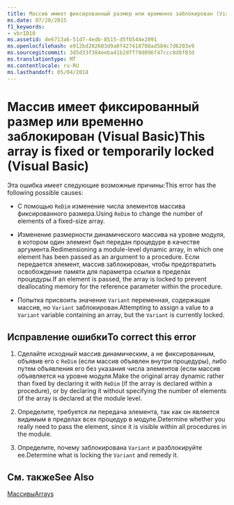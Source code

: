 ```yaml
---
title: Массив имеет фиксированный размер или временно заблокирован (Visual Basic)
ms.date: 07/20/2015
f1_keywords:
- vbrID10
ms.assetid: de6713a6-51d7-4edb-8515-d5fb544e2091
ms.openlocfilehash: e912bd202603d9a0f427418708ad584c7d6203e9
ms.sourcegitcommit: 3d5d33f384eeba41b2dff79d096f47ccc8d8f03d
ms.translationtype: MT
ms.contentlocale: ru-RU
ms.lasthandoff: 05/04/2018
---
```

# <a name="this-array-is-fixed-or-temporarily-locked-visual-basic"></a><span data-ttu-id="80c00-102">Массив имеет фиксированный размер или временно заблокирован (Visual Basic)</span><span class="sxs-lookup"><span data-stu-id="80c00-102">This array is fixed or temporarily locked (Visual Basic)</span></span>
<span data-ttu-id="80c00-103">Эта ошибка имеет следующие возможные причины:</span><span class="sxs-lookup"><span data-stu-id="80c00-103">This error has the following possible causes:</span></span>  
  
-   <span data-ttu-id="80c00-104">С помощью `ReDim` изменение числа элементов массива фиксированного размера.</span><span class="sxs-lookup"><span data-stu-id="80c00-104">Using `ReDim` to change the number of elements of a fixed-size array.</span></span>  
  
-   <span data-ttu-id="80c00-105">Изменение размерности динамического массива на уровне модуля, в котором один элемент был передан процедуре в качестве аргумента.</span><span class="sxs-lookup"><span data-stu-id="80c00-105">Redimensioning a module-level dynamic array, in which one element has been passed as an argument to a procedure.</span></span> <span data-ttu-id="80c00-106">Если передается элемент, массив заблокирован, чтобы предотвратить освобождение памяти для параметра ссылки в пределах процедуры.</span><span class="sxs-lookup"><span data-stu-id="80c00-106">If an element is passed, the array is locked to prevent deallocating memory for the reference parameter within the procedure.</span></span>  
  
-   <span data-ttu-id="80c00-107">Попытка присвоить значение `Variant` переменная, содержащая массив, но `Variant` заблокирован.</span><span class="sxs-lookup"><span data-stu-id="80c00-107">Attempting to assign a value to a `Variant` variable containing an array, but the `Variant` is currently locked.</span></span>  
  
## <a name="to-correct-this-error"></a><span data-ttu-id="80c00-108">Исправление ошибки</span><span class="sxs-lookup"><span data-stu-id="80c00-108">To correct this error</span></span>  
  
1.  <span data-ttu-id="80c00-109">Сделайте исходный массив динамическим, а не фиксированным, объявив его с `ReDim` (если массив объявлен внутри процедуры), либо путем объявления его без указания числа элементов (если массив объявляется на уровне модуля.</span><span class="sxs-lookup"><span data-stu-id="80c00-109">Make the original array dynamic rather than fixed by declaring it with `ReDim` (if the array is declared within a procedure), or by declaring it without specifying the number of elements (if the array is declared at the module level.</span></span>  
  
2.  <span data-ttu-id="80c00-110">Определите, требуется ли передача элемента, так как он является видимым в пределах всех процедур в модуле.</span><span class="sxs-lookup"><span data-stu-id="80c00-110">Determine whether you really need to pass the element, since it is visible within all procedures in the module.</span></span>  
  
3.  <span data-ttu-id="80c00-111">Определите, почему заблокирована `Variant` и разблокируйте ее.</span><span class="sxs-lookup"><span data-stu-id="80c00-111">Determine what is locking the `Variant` and remedy it.</span></span>  
  
## <a name="see-also"></a><span data-ttu-id="80c00-112">См. также</span><span class="sxs-lookup"><span data-stu-id="80c00-112">See Also</span></span>  
 [<span data-ttu-id="80c00-113">Массивы</span><span class="sxs-lookup"><span data-stu-id="80c00-113">Arrays</span></span>](../../../visual-basic/programming-guide/language-features/arrays/index.md)

